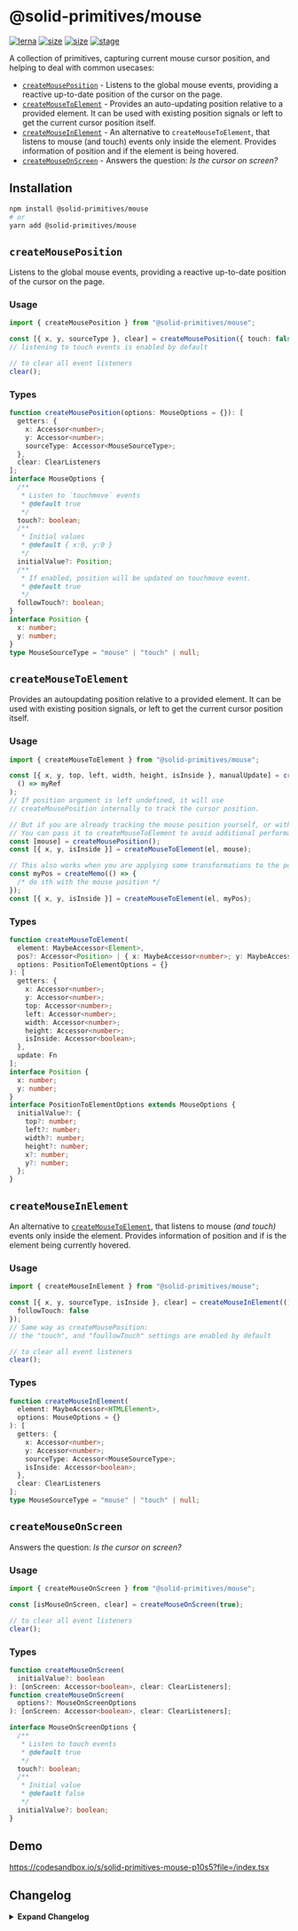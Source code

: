 # @solid-primitives/mouse

[![lerna](https://img.shields.io/badge/maintained%20with-lerna-cc00ff.svg?style=for-the-badge)](https://lerna.js.org/)
[![size](https://img.shields.io/bundlephobia/minzip/@solid-primitives/mouse?style=for-the-badge)](https://bundlephobia.com/package/@solid-primitives/mouse)
[![size](https://img.shields.io/npm/v/@solid-primitives/mouse?style=for-the-badge)](https://www.npmjs.com/package/@solid-primitives/mouse)
[![stage](https://img.shields.io/endpoint?style=for-the-badge&url=https%3A%2F%2Fraw.githubusercontent.com%2Fdavedbase%2Fsolid-primitives%2Fstage-badges%2Fassets%2Fbadges%2Fstage-2.json)](https://github.com/davedbase/solid-primitives#contribution-process)

A collection of primitives, capturing current mouse cursor position, and helping to deal with common usecases:

- [`createMousePosition`](#createMousePosition) - Listens to the global mouse events, providing a reactive up-to-date position of the cursor on the page.
- [`createMouseToElement`](#createMouseToElement) - Provides an auto-updating position relative to a provided element. It can be used with existing position signals or left to get the current cursor position itself.
- [`createMouseInElement`](#createMouseInElement) - An alternative to `createMouseToElement`, that listens to mouse (and touch) events only inside the element. Provides information of position and if the element is being hovered.
- [`createMouseOnScreen`](#createMouseOnScreen) - Answers the question: _Is the cursor on screen?_

## Installation

```bash
npm install @solid-primitives/mouse
# or
yarn add @solid-primitives/mouse
```

## `createMousePosition`

Listens to the global mouse events, providing a reactive up-to-date position of the cursor on the page.

### Usage

```ts
import { createMousePosition } from "@solid-primitives/mouse";

const [{ x, y, sourceType }, clear] = createMousePosition({ touch: false });
// listening to touch events is enabled by default

// to clear all event listeners
clear();
```

### Types

```ts
function createMousePosition(options: MouseOptions = {}): [
  getters: {
    x: Accessor<number>;
    y: Accessor<number>;
    sourceType: Accessor<MouseSourceType>;
  },
  clear: ClearListeners
];
interface MouseOptions {
  /**
   * Listen to `touchmove` events
   * @default true
   */
  touch?: boolean;
  /**
   * Initial values
   * @default { x:0, y:0 }
   */
  initialValue?: Position;
  /**
   * If enabled, position will be updated on touchmove event.
   * @default true
   */
  followTouch?: boolean;
}
interface Position {
  x: number;
  y: number;
}
type MouseSourceType = "mouse" | "touch" | null;
```

## `createMouseToElement`

Provides an autoupdating position relative to a provided element. It can be used with existing position signals, or left to get the current cursor position itself.

### Usage

```ts
import { createMouseToElement } from "@solid-primitives/mouse";

const [{ x, y, top, left, width, height, isInside }, manualUpdate] = createMouseToElement(
  () => myRef
);
// If position argument is left undefined, it will use
// createMousePosition internally to track the cursor position.

// But if you are already tracking the mouse position yourself, or with createMousePosition.
// You can pass it to createMouseToElement to avoid additional performance payload.
const [mouse] = createMousePosition();
const [{ x, y, isInside }] = createMouseToElement(el, mouse);

// This also works when you are applying some transformations to the position, or debouncing it.
const myPos = createMemo(() => {
  /* do sth with the mouse position */
});
const [{ x, y, isInside }] = createMouseToElement(el, myPos);
```

### Types

```ts
function createMouseToElement(
  element: MaybeAccessor<Element>,
  pos?: Accessor<Position> | { x: MaybeAccessor<number>; y: MaybeAccessor<number> },
  options: PositionToElementOptions = {}
): [
  getters: {
    x: Accessor<number>;
    y: Accessor<number>;
    top: Accessor<number>;
    left: Accessor<number>;
    width: Accessor<number>;
    height: Accessor<number>;
    isInside: Accessor<boolean>;
  },
  update: Fn
];
interface Position {
  x: number;
  y: number;
}
interface PositionToElementOptions extends MouseOptions {
  initialValue?: {
    top?: number;
    left?: number;
    width?: number;
    height?: number;
    x?: number;
    y?: number;
  };
}
```

## `createMouseInElement`

An alternative to [`createMouseToElement`](#createMouseToElement), that listens to mouse _(and touch)_ events only inside the element. Provides information of position and if is the element being currently hovered.

### Usage

```ts
import { createMouseInElement } from "@solid-primitives/mouse";

const [{ x, y, sourceType, isInside }, clear] = createMouseInElement(() => myRef, {
  followTouch: false
});
// Same way as createMousePosition:
// the "touch", and "foullowTouch" settings are enabled by default

// to clear all event listeners
clear();
```

### Types

```ts
function createMouseInElement(
  element: MaybeAccessor<HTMLElement>,
  options: MouseOptions = {}
): [
  getters: {
    x: Accessor<number>;
    y: Accessor<number>;
    sourceType: Accessor<MouseSourceType>;
    isInside: Accessor<boolean>;
  },
  clear: ClearListeners
];
type MouseSourceType = "mouse" | "touch" | null;
```

## `createMouseOnScreen`

Answers the question: _Is the cursor on screen?_

### Usage

```ts
import { createMouseOnScreen } from "@solid-primitives/mouse";

const [isMouseOnScreen, clear] = createMouseOnScreen(true);

// to clear all event listeners
clear();
```

### Types

```ts
function createMouseOnScreen(
  initialValue?: boolean
): [onScreen: Accessor<boolean>, clear: ClearListeners];
function createMouseOnScreen(
  options?: MouseOnScreenOptions
): [onScreen: Accessor<boolean>, clear: ClearListeners];

interface MouseOnScreenOptions {
  /**
   * Listen to touch events
   * @default true
   */
  touch?: boolean;
  /**
   * Initial value
   * @default false
   */
  initialValue?: boolean;
}
```

## Demo

https://codesandbox.io/s/solid-primitives-mouse-p10s5?file=/index.tsx

## Changelog

<details>
<summary><b>Expand Changelog</b></summary>

1.0.0

Release as a Stage-2 primitive.

1.0.1

Updated util and event-listener dependencies.

</details>
